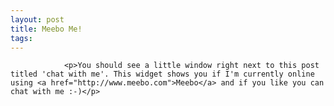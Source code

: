 ```yaml
---
layout: post
title: Meebo Me!
tags:
---
```



                <p>You should see a little window right next to this post titled 'chat with me'. This widget shows you if I'm currently online using <a href="http://www.meebo.com">Meebo</a> and if you like you can chat with me :-)</p>
